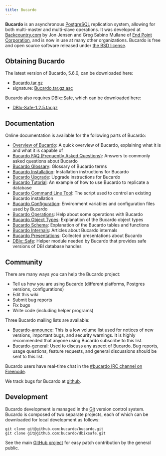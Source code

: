 ```yaml
---
title: Bucardo
---
```


**Bucardo** is an asynchronous [PostgreSQL](http://www.postgresql.org/) replication system, allowing for both multi-master and multi-slave operations. It was developed at [Backcountry.com](http://www.backcountry.com/) by Jon Jensen and Greg Sabino Mullane of [End Point Corporation](https://www.endpoint.com/), and is now in use at many other organizations. Bucardo is free and open source software released under [the BSD license](/Bucardo/LICENSE).

Obtaining Bucardo
-----------------

The latest version of Bucardo, 5.6.0, can be downloaded here:

-   [Bucardo.tar.gz](http://bucardo.org/downloads/Bucardo-5.6.0.tar.gz)
- signature: [Bucardo.tar.gz.asc](http://bucardo.org/downloads/Bucardo-5.6.0.tar.gz.asc)

Bucardo also requires DBIx::Safe, which can be downloaded here:

-   [DBIx-Safe-1.2.5.tar.gz](http://bucardo.org/downloads/DBIx-Safe-1.2.5.tar.gz)

Documentation
-------------

Online documentation is available for the following parts of Bucardo:

-   [Overview of Bucardo](/Bucardo/Overview): A quick overview of Bucardo, explaining what it is and what it is capable of
-   [Bucardo FAQ (Frequently Asked Questions)](/Bucardo/FAQ): Answers to commonly asked questions about Bucardo
-   [Bucardo Glossary](/Bucardo/glossary): Glossary of Bucardo terms
-   [Bucardo Installation](/Bucardo/installation/): Installation instructions for Bucardo
-   [Bucardo Upgrade](/Bucardo/installation/upgrade): Upgrade instructions for Bucardo
-   [Bucardo Tutorial](/Bucardo/pgbench_example): An example of how to use Bucardo to replicate a database
-   [Bucardo Command Line Tool](/Bucardo/cli/): The script used to control an existing Bucardo installation
-   [Bucardo Configuration](/Bucardo/configuration/): Environment variables and configuration files used by Bucardo
-   [Bucardo Operations](/Bucardo/operations/): Help about some operations with Bucardo
-   [Bucardo Object Types](/Bucardo/object_types/): Explanation of the Bucardo object types
-   [Bucardo Schema](/Bucardo/schema/): Explanation of the Bucardo tables and functions
-   [Bucardo Internals](/Bucardo/internals/): Articles about Bucardo internals
-   [Bucardo Presentations](/Bucardo/presentations/): Collected presentations about Bucardo
-   [DBIx::Safe](/DBIx-Safe/): Helper module needed by Bucardo that provides safe versions of DBI database handles

Community
---------

There are many ways you can help the Bucardo project:

-   Tell us how you are using Bucardo (different platforms, Postgres versions, configurations)
-   Edit this wiki
-   Submit bug reports
-   Fix bugs
-   Write code (including helper programs)

Three Bucardo mailing lists are available:

-   [Bucardo-announce](https://bucardo.org/mailman/listinfo/bucardo-announce): This is a low volume list used for notices of new versions, important bugs, and security warnings. It is highly recommended that anyone using Bucardo subscribe to this list.
-   [Bucardo-general](https://bucardo.org/mailman/listinfo/bucardo-general): Used to discuss any aspect of Bucardo. Bug reports, usage questions, feature requests, and general discussions should be sent to this list.

Bucardo users have real-time chat in the [\#bucardo IRC channel on Freenode](http://webchat.freenode.net/?channels=#bucardo).

We track bugs for Bucardo at [github](https://github.com/bucardo/bucardo/issues/).

Development
-----------

Bucardo development is managed in the [Git](http://git-scm.com/) version control system. Bucardo is composed of two separate projects, each of which can be downloaded for local development as follows:

    git clone git@github.com:bucardo/bucardo.git
    git clone git@github.com:bucardo/dbixsafe.git


See the main [GitHub project](http://github.com/bucardo) for easy patch contribution by the general public.
